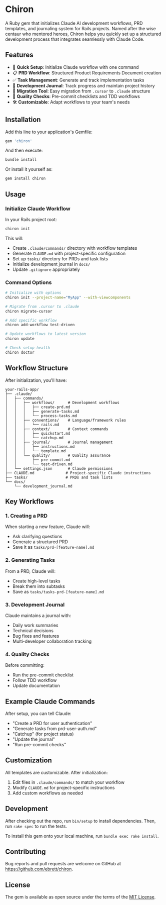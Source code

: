 # Chiron

A Ruby gem that initializes Claude AI development workflows, PRD templates, and journaling system for Rails projects. Named after the wise centaur who mentored heroes, Chiron helps you quickly set up a structured development process that integrates seamlessly with Claude Code.

## Features

- 🚀 **Quick Setup**: Initialize Claude workflow with one command
- 📋 **PRD Workflow**: Structured Product Requirements Document creation
- ✅ **Task Management**: Generate and track implementation tasks
- 📓 **Development Journal**: Track progress and maintain project history
- 🔄 **Migration Tool**: Easy migration from `.cursor` to `.claude` structure
- 🎯 **Quality Checks**: Pre-commit checklists and TDD workflows
- 🛠️ **Customizable**: Adapt workflows to your team's needs

## Installation

Add this line to your application's Gemfile:

```ruby
gem 'chiron'
```

And then execute:
```bash
bundle install
```

Or install it yourself as:
```bash
gem install chiron
```

## Usage

### Initialize Claude Workflow

In your Rails project root:

```bash
chiron init
```

This will:
- Create `.claude/commands/` directory with workflow templates
- Generate `CLAUDE.md` with project-specific configuration
- Set up `tasks/` directory for PRDs and task lists
- Initialize development journal in `docs/`
- Update `.gitignore` appropriately

### Command Options

```bash
# Initialize with options
chiron init --project-name="MyApp" --with-viewcomponents

# Migrate from .cursor to .claude
chiron migrate-cursor

# Add specific workflow
chiron add-workflow test-driven

# Update workflows to latest version
chiron update

# Check setup health
chiron doctor
```

## Workflow Structure

After initialization, you'll have:

```
your-rails-app/
├── .claude/
│   ├── commands/
│   │   ├── workflows/      # Development workflows
│   │   │   ├── create-prd.md
│   │   │   ├── generate-tasks.md
│   │   │   └── process-tasks.md
│   │   ├── conventions/    # Language/framework rules
│   │   │   └── rails.md
│   │   ├── context/        # Context commands
│   │   │   ├── quickstart.md
│   │   │   └── catchup.md
│   │   ├── journal/        # Journal management
│   │   │   ├── instructions.md
│   │   │   └── template.md
│   │   └── quality/        # Quality assurance
│   │       ├── pre-commit.md
│   │       └── test-driven.md
│   └── settings.json       # Claude permissions
├── CLAUDE.md              # Project-specific Claude instructions
├── tasks/                 # PRDs and task lists
└── docs/
    └── development_journal.md
```

## Key Workflows

### 1. Creating a PRD
When starting a new feature, Claude will:
- Ask clarifying questions
- Generate a structured PRD
- Save it as `tasks/prd-[feature-name].md`

### 2. Generating Tasks
From a PRD, Claude will:
- Create high-level tasks
- Break them into subtasks
- Save as `tasks/tasks-prd-[feature-name].md`

### 3. Development Journal
Claude maintains a journal with:
- Daily work summaries
- Technical decisions
- Bug fixes and features
- Multi-developer collaboration tracking

### 4. Quality Checks
Before committing:
- Run the pre-commit checklist
- Follow TDD workflow
- Update documentation

## Example Claude Commands

After setup, you can tell Claude:

- "Create a PRD for user authentication"
- "Generate tasks from prd-user-auth.md"
- "Catchup" (for project status)
- "Update the journal"
- "Run pre-commit checks"

## Customization

All templates are customizable. After initialization:
1. Edit files in `.claude/commands/` to match your workflow
2. Modify `CLAUDE.md` for project-specific instructions
3. Add custom workflows as needed

## Development

After checking out the repo, run `bin/setup` to install dependencies. Then, run `rake spec` to run the tests.

To install this gem onto your local machine, run `bundle exec rake install`.

## Contributing

Bug reports and pull requests are welcome on GitHub at https://github.com/ebrett/chiron.

## License

The gem is available as open source under the terms of the [MIT License](https://opensource.org/licenses/MIT).